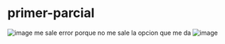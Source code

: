# primer-parcial
![image](https://github.com/user-attachments/assets/c0a02aab-c18d-4528-a816-b6a0c88f6408)
me sale error porque no me sale la opcion que me da 
![image](https://github.com/user-attachments/assets/b9e2a35b-aa3b-4b2c-bf46-b34dac393ca3)


